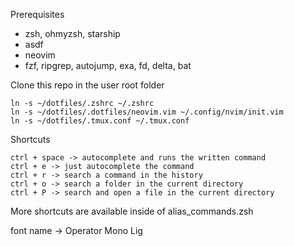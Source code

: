 Prerequisites 
- zsh, ohmyzsh, starship
- asdf
- neovim
- fzf, ripgrep, autojump, exa, fd, delta, bat

Clone this repo in the user root folder
```
ln -s ~/dotfiles/.zshrc ~/.zshrc
ln -s ~/dotfiles/.dotfiles/neovim.vim ~/.config/nvim/init.vim
ln -s ~/dotfiles/.tmux.conf ~/.tmux.conf
```

Shortcuts
```
ctrl + space -> autocomplete and runs the written command
ctrl + e -> just autocomplete the command
ctrl + r -> search a command in the history
ctrl + o -> search a folder in the current directory
ctrl + P -> search and open a file in the current directory
```

More shortcuts are available inside of alias_commands.zsh

font name -> Operator Mono Lig
